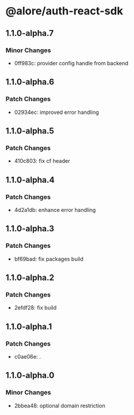 # @alore/auth-react-sdk

## 1.1.0-alpha.7

### Minor Changes

- 0ff983c: provider config handle from backend

## 1.1.0-alpha.6

### Patch Changes

- 02934ec: improved error handling

## 1.1.0-alpha.5

### Patch Changes

- 410c803: fix cf header

## 1.1.0-alpha.4

### Patch Changes

- 4d2a1db: enhance error handling

## 1.1.0-alpha.3

### Patch Changes

- bf69bad: fix packages build

## 1.1.0-alpha.2

### Patch Changes

- 2efdf28: fix build

## 1.1.0-alpha.1

### Patch Changes

- c0ae06e: .

## 1.1.0-alpha.0

### Minor Changes

- 2bbea48: optional domain restriction
